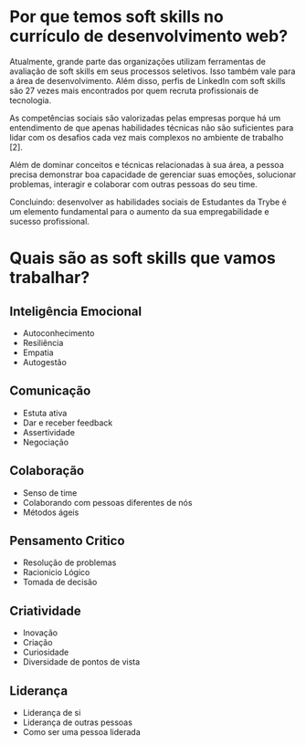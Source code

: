 <h1 aligh="center"> Por que temos soft skills no currículo de desenvolvimento web? </h1>

Atualmente, grande parte das organizações utilizam ferramentas de avaliação de soft skills em seus processos seletivos. Isso também vale para a área de desenvolvimento. Além disso, perfis de LinkedIn com soft skills são 27 vezes mais encontrados por quem recruta profissionais de tecnologia.

As competências sociais são valorizadas pelas empresas porque há um entendimento de que apenas habilidades técnicas não são suficientes para lidar com os desafios cada vez mais complexos no ambiente de trabalho [2].

Além de dominar conceitos e técnicas relacionadas à sua área, a pessoa precisa demonstrar boa capacidade de gerenciar suas emoções, solucionar problemas, interagir e colaborar com outras pessoas do seu time.

Concluindo: desenvolver as habilidades sociais de Estudantes da Trybe é um elemento fundamental para o aumento da sua empregabilidade e sucesso profissional.

<h1 aligh="center">Quais são as soft skills que vamos trabalhar? </h1>

<h2 aligh="center"> Inteligência Emocional </h2>
<ul>
<li>Autoconhecimento</li>
<li>Resiliência</li>
<li>Empatia</li>
<li>Autogestão</li>
</ul>
<h2 aligh="center"> Comunicação </h2>
<ul>
<li>Estuta ativa</li>
<li>Dar e receber feedback</li>
<li>Assertividade</li>
<li>Negociação</li>
</ul>
<h2 aligh="center"> Colaboração</h2>
<ul>
<li>Senso de time</li>
<li>Colaborando com pessoas diferentes de nós</li>
<li>Métodos ágeis</li>

</ul>
<h2 aligh="center"> Pensamento Critico </h2>
<ul>
<li>Resolução de problemas</li>
<li>Racionicio Lógico</li>
<li>Tomada de decisão</li>

</ul>
<h2 aligh="center"> Criatividade </h2>
<ul>
<li>Inovação</li>
<li>Criação</li>
<li>Curiosidade</li>
<li>Diversidade de pontos de vista</li>

</ul>
<h2 aligh="center">Liderança </h2>
<ul>
<li>Liderança de si</li>
<li>Liderança de outras pessoas</li>
<li>Como ser uma pessoa liderada</li>

</ul>
